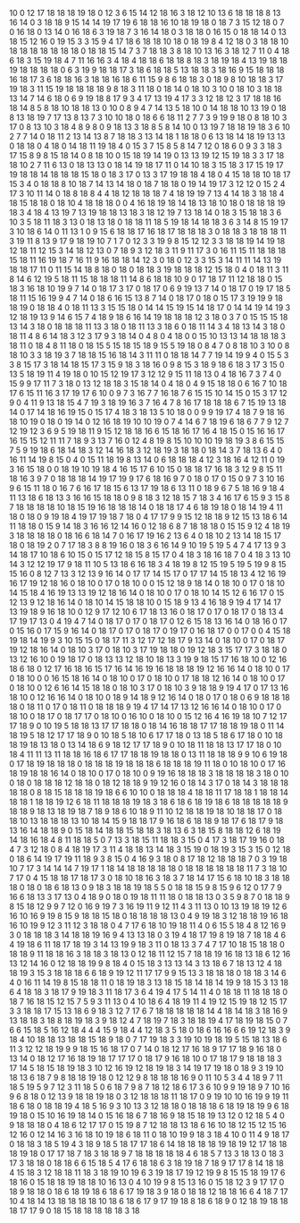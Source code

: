 10
0
12
17
18
18
18
19
18
0
12
3
6
15
14
12
18
16
3
18
12
10
13
6
18
18
18
8
13
16
14
0
3
18
18
9
15
14
14
19
17
19
6
18
18
16
10
18
19
18
0
18
7
3
15
12
18
0
7
0
16
18
0
13
14
0
16
18
6
3
19
18
7
3
16
14
18
0
3
18
18
0
16
15
0
18
18
14
0
13
18
15
12
16
0
19
15
3
3
15
9
4
17
18
6
18
18
10
18
0
18
19
8
4
12
18
0
3
18
18
10
18
18
18
18
18
18
18
0
18
18
15
14
7
3
7
18
18
3
8
18
10
13
16
3
18
12
7
11
0
4
18
6
18
3
15
19
18
4
7
11
16
16
3
4
18
4
18
18
6
18
18
8
18
3
18
19
18
4
13
19
18
18
19
18
18
18
18
0
6
3
19
9
18
18
17
3
18
6
18
18
5
13
18
18
3
18
16
9
15
18
18
18
16
18
17
3
6
18
18
16
3
18
18
16
18
6
11
15
9
8
6
18
18
3
0
18
9
8
10
18
18
3
17
19
18
3
11
15
19
18
18
18
18
9
8
18
3
11
18
0
18
14
0
18
10
3
10
0
18
10
3
18
18
13
14
7
14
6
18
0
6
9
19
18
8
17
9
3
4
17
13
19
4
17
3
3
12
18
12
3
17
18
18
16
18
14
8
5
8
18
10
18
18
13
0
10
0
8
9
4
7
14
13
5
18
10
0
14
18
18
10
13
19
0
18
8
13
18
19
7
17
13
8
13
7
3
10
10
18
0
18
6
6
18
11
2
7
7
3
9
19
9
18
0
8
18
10
3
17
0
8
13
10
3
18
4
8
9
8
0
9
18
13
3
18
8
5
8
14
10
0
13
19
7
18
18
19
18
3
6
10
2
7
7
14
0
18
11
2
13
14
13
8
7
18
18
3
13
14
18
1
18
18
0
6
13
18
14
18
19
13
13
0
18
18
0
4
18
0
14
18
11
19
18
4
0
15
3
7
15
8
5
8
14
7
12
0
18
6
0
9
3
3
18
3
17
15
8
9
8
15
18
14
0
8
18
10
0
15
18
19
14
19
0
13
13
19
12
15
19
18
3
3
17
18
18
10
2
7
11
6
13
0
18
13
13
0
18
14
19
18
17
11
0
14
10
18
3
15
18
3
17
15
19
17
19
18
18
14
18
18
18
15
18
0
18
3
17
0
13
3
17
19
18
18
4
18
0
4
15
18
18
10
18
17
15
3
4
0
18
18
8
10
18
7
14
13
14
18
0
18
7
18
18
0
19
14
19
17
3
12
12
0
15
2
4
17
3
10
11
14
0
18
8
18
8
4
4
18
12
18
18
18
7
4
18
19
19
7
13
4
14
18
3
18
18
4
18
15
18
18
0
18
10
4
18
18
18
0
0
4
16
18
19
18
14
18
13
18
10
18
0
18
18
18
19
18
3
4
18
4
13
19
7
13
19
18
18
13
18
3
18
12
19
7
13
18
14
0
18
3
15
18
18
3
6
10
3
5
18
11
18
3
13
0
18
13
18
0
18
18
11
18
5
19
18
14
18
18
3
6
3
14
8
15
19
17
3
10
18
6
14
0
11
13
1
0
9
15
6
18
18
17
16
18
17
18
18
18
3
0
18
18
3
18
18
18
11
3
19
11
8
13
9
17
9
18
19
10
7
1
7
0
12
3
3
19
9
8
15
12
12
3
3
18
18
19
14
19
18
12
18
11
12
15
3
14
18
12
13
0
7
18
9
3
12
18
3
11
9
11
17
3
0
16
11
15
11
18
18
18
15
18
11
16
19
18
7
16
11
9
16
18
18
14
12
3
0
18
0
12
3
3
15
3
14
11
11
14
13
19
18
18
17
11
0
11
15
14
18
8
18
0
18
0
18
18
3
19
18
18
18
12
15
18
0
4
0
18
11
3
11
8
14
6
12
19
5
18
11
15
18
18
18
11
14
8
6
18
18
10
9
0
17
18
17
11
12
18
18
0
15
18
3
16
18
10
19
9
7
14
0
18
17
3
17
0
18
17
0
6
9
19
13
7
14
0
18
17
0
19
17
18
5
18
11
15
16
19
9
4
7
14
0
18
6
16
15
13
8
7
14
0
18
17
0
18
0
15
17
3
19
19
9
18
18
19
0
18
18
4
0
18
11
13
3
15
15
18
0
14
14
15
19
15
14
18
17
0
14
14
19
14
19
3
12
18
19
13
9
14
6
15
7
4
18
9
18
6
16
14
19
18
18
18
12
3
18
0
3
7
0
15
15
15
18
13
14
3
18
0
18
18
18
11
13
3
18
0
18
11
13
3
18
6
0
18
11
14
3
4
18
13
14
3
18
0
18
11
4
8
6
14
18
3
12
3
17
9
3
18
14
0
4
8
0
4
18
0
0
15
10
13
13
14
18
18
18
3
18
11
0
18
4
8
11
18
0
18
15
5
15
18
15
18
9
15
5
19
18
0
8
4
7
0
8
18
10
3
10
0
8
18
10
3
3
18
19
3
7
18
18
15
16
18
14
3
11
11
0
18
18
14
7
7
19
14
19
9
4
0
15
5
3
3
8
15
17
3
18
14
18
15
17
3
15
9
18
3
18
16
0
9
8
15
3
18
9
18
6
18
3
17
3
15
0
13
5
18
19
11
4
19
18
0
10
15
12
19
17
3
12
12
9
15
11
18
13
0
4
18
16
7
3
7
4
0
15
9
9
17
11
7
3
18
0
13
12
18
18
3
15
18
14
0
4
18
0
4
9
15
18
18
0
6
16
7
10
18
17
6
15
11
16
3
17
19
17
6
10
0
9
7
3
16
7
7
16
18
7
6
15
15
10
14
15
0
15
3
17
12
9
0
4
11
9
13
18
15
4
7
19
3
18
19
16
3
7
16
4
7
8
16
17
18
18
18
6
7
15
19
13
18
14
0
17
14
18
16
19
15
0
15
17
4
18
3
18
13
5
10
18
0
0
9
9
19
17
4
18
7
9
18
16
18
10
19
0
18
0
19
14
0
12
16
18
19
10
10
19
0
7
4
14
6
7
18
19
6
18
6
7
7
9
12
7
12
19
12
3
6
9
5
19
18
11
9
15
12
18
18
16
6
15
18
16
17
16
4
18
15
0
15
16
16
17
16
15
15
12
11
11
7
18
9
3
13
7
16
0
12
4
8
19
8
15
10
10
10
19
18
19
3
8
6
15
15
7
5
9
19
18
6
18
14
18
3
12
14
16
18
3
12
18
19
3
18
18
0
18
14
3
7
18
13
6
4
0
16
11
14
19
8
15
0
4
0
15
11
18
19
8
13
14
0
6
18
18
18
4
12
3
18
16
4
12
11
0
19
3
16
15
18
0
0
18
19
10
19
18
4
16
15
17
6
10
15
0
18
18
17
16
18
3
12
9
8
15
11
18
16
3
9
7
0
18
18
18
14
19
17
19
9
17
6
18
16
9
7
0
18
0
17
0
15
0
9
7
3
10
16
9
6
15
11
18
0
16
7
6
16
17
18
15
6
13
17
19
18
6
13
11
0
18
9
6
7
5
18
16
9
18
4
11
13
18
6
18
13
3
16
16
15
18
18
0
9
8
18
3
12
18
15
7
18
3
4
16
17
6
15
9
3
15
8
7
18
18
18
18
10
18
15
19
16
18
18
18
14
0
18
18
17
4
6
18
19
18
0
18
14
19
4
11
18
0
18
0
9
19
18
4
19
17
19
18
7
18
0
4
17
17
9
9
15
12
18
18
9
12
15
13
18
6
14
11
18
18
0
15
9
14
18
3
16
16
12
14
16
0
12
18
6
8
7
18
18
18
0
15
15
9
12
4
18
19
3
18
18
18
18
0
18
16
6
18
14
7
0
16
17
19
16
2
13
6
4
0
18
10
2
13
14
18
15
17
18
0
18
19
2
0
7
17
18
3
8
8
19
16
0
18
3
6
16
14
9
10
19
5
19
5
4
7
4
17
13
9
3
14
18
17
10
18
6
10
15
0
15
17
12
18
15
8
15
17
0
4
18
3
18
16
18
7
0
4
18
3
13
10
14
3
12
12
19
17
9
18
11
10
5
13
18
6
16
18
3
4
18
19
8
12
15
19
5
19
5
19
9
8
15
15
16
0
8
12
7
13
3
12
13
9
16
14
0
17
17
14
15
17
0
17
17
14
15
18
13
4
12
16
19
16
17
19
12
18
16
0
18
10
0
17
0
18
10
0
0
15
12
18
9
18
14
0
18
10
0
17
0
18
10
14
15
18
4
16
19
13
13
19
12
18
16
14
0
18
10
0
17
0
18
10
14
15
12
6
16
17
0
15
12
13
9
12
18
16
14
0
18
10
14
15
18
18
10
0
15
18
9
13
4
16
18
9
19
4
17
14
17
13
19
18
9
16
18
10
0
12
9
17
12
10
6
17
18
13
16
0
18
17
0
17
0
18
17
0
18
13
4
17
19
17
13
0
4
19
4
7
14
0
18
17
0
17
0
18
17
0
12
6
15
18
13
16
14
0
18
16
0
17
0
15
16
0
17
15
9
16
14
0
18
17
0
17
0
18
17
0
19
17
0
16
18
17
0
0
17
0
0
4
15
18
19
18
14
19
9
3
10
15
15
0
18
17
11
3
12
17
12
18
17
9
13
14
0
18
10
0
17
0
18
17
19
12
18
16
14
0
18
10
3
17
0
18
10
3
17
19
18
18
0
19
12
18
3
15
17
17
3
18
18
0
13
12
16
10
0
19
18
17
0
18
13
13
12
18
10
18
13
3
19
9
18
15
17
16
18
10
0
12
16
18
6
18
0
12
17
16
18
16
15
17
16
14
16
19
16
18
18
18
19
12
16
16
14
0
18
10
0
17
0
18
10
0
0
16
15
18
16
14
0
18
10
0
17
0
18
10
0
17
18
18
12
16
14
0
18
10
0
17
0
18
10
0
12
6
16
14
15
18
18
0
18
10
3
17
0
18
10
3
9
18
18
9
19
4
17
0
17
13
16
18
10
0
12
16
16
14
0
18
10
0
18
9
14
18
9
12
16
14
0
18
0
17
0
18
0
6
9
18
18
18
18
0
18
11
0
17
0
18
11
0
18
18
18
9
19
4
17
14
17
13
12
16
16
14
0
18
10
0
17
0
18
10
0
18
17
0
18
17
17
0
18
10
0
16
10
0
18
10
0
15
12
16
4
16
19
18
10
7
12
17
17
18
9
0
10
19
5
18
18
13
17
17
18
18
0
18
14
16
18
18
17
17
18
18
19
18
0
11
14
18
19
5
18
12
17
17
18
9
0
10
18
5
18
10
6
17
17
18
0
13
18
5
18
6
17
18
0
10
18
18
19
18
13
18
0
13
14
18
6
9
18
12
17
17
18
9
0
10
18
11
18
18
13
17
17
18
0
10
18
4
11
11
13
11
18
18
16
18
6
17
17
18
18
19
18
18
0
13
11
18
18
18
9
9
10
6
19
18
0
17
18
19
18
18
18
0
18
18
18
19
18
18
18
6
18
18
18
19
11
18
0
10
18
10
0
17
16
18
19
18
18
16
14
0
18
10
0
17
0
18
10
0
9
19
16
18
18
18
3
18
18
18
18
3
18
0
10
0
18
0
18
18
18
12
18
18
0
18
12
18
18
9
19
12
16
0
18
14
3
17
0
18
14
3
18
18
18
18
18
0
8
18
15
18
18
18
19
18
6
6
10
10
0
18
18
18
4
18
18
11
17
18
18
1
18
18
14
18
18
1
18
18
19
12
6
18
11
18
18
18
19
18
3
18
6
18
6
18
19
18
6
18
18
18
18
18
9
18
18
9
18
13
18
19
18
7
18
9
18
6
10
18
9
11
10
12
18
18
19
18
10
18
18
17
0
18
18
10
13
18
18
18
13
10
18
14
15
9
18
18
17
9
16
18
6
18
18
9
18
17
6
18
17
9
18
13
16
14
18
18
9
0
15
18
14
18
18
15
18
18
3
18
13
6
3
18
15
8
18
18
12
6
18
19
14
18
16
18
4
8
11
18
18
5
0
7
13
3
18
15
11
18
18
3
15
0
4
17
3
18
17
19
16
0
18
4
7
3
12
18
0
8
4
18
19
17
3
11
4
18
18
13
14
18
3
15
19
0
18
19
3
15
3
15
0
12
18
0
18
6
14
19
17
19
11
18
9
3
8
15
0
4
16
9
3
18
0
8
17
18
12
18
18
18
7
0
3
19
18
10
7
17
3
14
14
14
7
19
17
1
18
14
18
18
18
18
18
0
18
18
18
18
18
18
11
7
3
18
10
7
17
0
4
15
18
18
17
18
17
3
0
18
10
18
16
3
18
3
7
18
14
17
15
6
18
10
18
3
18
18
18
0
18
0
18
6
18
13
0
9
18
3
18
18
19
18
5
5
0
18
18
15
9
8
15
9
6
12
0
17
7
9
16
6
18
13
3
17
13
0
4
18
9
0
18
0
19
18
11
11
18
0
18
18
13
0
3
5
9
8
7
0
18
18
9
8
15
18
12
9
9
7
12
0
16
9
19
7
3
16
19
11
9
12
11
4
3
11
13
0
10
13
19
18
19
12
6
16
10
16
9
19
8
15
9
18
18
15
18
0
18
18
18
18
13
0
4
9
19
18
3
12
18
18
19
16
18
16
10
19
9
12
3
11
12
3
18
18
0
4
7
17
6
18
10
19
18
11
4
0
6
15
5
18
4
8
12
16
9
3
0
18
18
18
3
14
18
18
19
16
9
4
13
13
18
0
3
19
4
18
17
19
8
19
18
7
18
18
4
6
4
19
18
6
11
18
17
18
19
3
14
13
19
9
18
3
11
0
18
13
3
7
4
7
17
10
18
15
18
18
0
18
18
9
11
18
18
16
3
18
18
3
18
13
0
12
18
11
12
15
7
18
18
19
16
18
13
18
6
12
16
13
12
14
16
0
12
18
18
19
9
8
18
4
0
15
18
3
13
13
14
3
13
18
6
7
18
13
12
4
18
18
19
3
15
3
18
18
18
6
6
18
9
19
12
11
17
17
9
9
15
13
3
18
18
18
0
18
18
3
14
6
4
0
16
11
14
19
8
15
18
18
11
0
18
19
18
3
13
18
15
18
14
18
14
19
9
18
15
3
13
18
6
4
18
18
3
18
17
9
19
18
3
11
18
17
3
6
4
19
4
17
5
14
11
4
0
18
18
11
18
18
18
0
18
7
16
18
15
12
15
7
5
9
3
11
13
0
4
10
18
6
4
18
19
11
4
19
12
15
19
18
12
15
17
3
3
18
18
17
15
13
18
6
9
18
3
12
7
17
6
7
18
18
18
18
18
14
4
18
14
18
3
18
16
9
13
18
18
3
18
8
18
19
18
3
9
18
12
4
7
18
19
7
18
3
18
18
19
4
17
18
19
18
15
0
7
6
6
15
18
5
16
12
18
4
4
4
15
9
18
4
4
12
18
3
5
18
0
18
6
16
16
6
6
19
12
18
3
9
18
4
10
18
18
13
18
18
15
18
9
18
0
7
17
19
18
3
3
19
10
19
18
19
5
15
18
13
18
6
11
3
12
12
18
19
9
9
18
15
16
18
17
0
7
14
0
18
12
17
16
18
9
17
17
18
9
16
18
0
13
14
0
18
12
17
16
18
19
18
17
17
17
0
18
17
9
16
18
10
0
17
18
17
9
18
18
18
3
17
14
5
18
15
18
19
18
3
10
12
16
19
12
18
19
18
3
14
19
17
19
18
0
18
9
3
19
10
18
13
6
18
7
9
8
18
18
19
18
0
12
12
9
8
18
18
18
16
9
0
11
10
5
3
4
4
18
9
7
11
18
5
19
5
9
7
12
3
11
18
5
0
6
18
7
9
8
7
18
12
18
6
17
3
6
10
9
9
19
18
9
7
10
16
9
6
8
18
0
12
13
9
18
18
19
18
0
3
12
18
18
18
11
18
17
0
9
19
10
10
16
19
9
19
11
18
6
18
0
18
18
19
4
18
5
16
9
3
10
13
3
12
18
18
0
18
18
18
6
18
19
18
19
9
6
18
19
18
0
15
10
16
19
18
14
0
15
16
18
6
7
18
16
9
18
15
18
19
13
12
0
12
18
5
4
0
9
18
18
18
0
4
18
6
12
17
17
0
15
19
8
7
12
18
18
13
18
6
16
10
18
12
15
12
15
16
12
16
0
12
14
16
3
16
18
10
19
18
6
18
11
0
18
10
19
9
18
3
18
4
10
0
11
4
9
18
17
0
18
18
3
18
5
19
4
3
18
9
18
5
18
17
17
18
6
14
18
18
18
18
19
18
19
12
17
18
18
18
19
18
0
17
17
18
7
18
3
18
18
9
7
18
18
18
18
18
4
6
18
5
7
13
3
18
13
0
18
3
17
3
18
18
0
18
18
6
6
15
18
5
4
17
6
18
18
6
3
18
19
18
7
18
9
17
17
8
14
18
18
4
15
18
3
12
18
18
11
18
3
18
19
10
19
6
3
19
18
17
19
12
19
9
8
15
15
18
19
17
6
18
16
0
15
18
18
19
18
18
10
16
13
0
4
10
19
9
8
15
13
16
0
15
18
12
3
9
17
17
0
18
9
18
18
0
18
6
18
19
18
6
18
6
17
19
18
3
9
18
0
18
18
12
18
18
16
6
4
18
7
17
10
4
18
14
13
18
18
18
18
10
18
6
18
6
17
9
17
19
18
8
18
6
18
9
0
12
18
19
18
18
18
17
17
9
0
18
15
18
18
18
18
18
3
18
